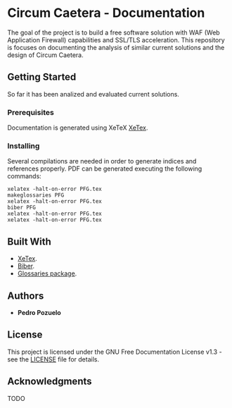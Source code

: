 # Circum Caetera - Documentation
The goal of the project is to build a free software solution with WAF (Web Application Firewall) capabilities and SSL/TLS acceleration.
This repository is focuses on documenting the analysis of similar current solutions and the design of Circum Caetera.


## Getting Started
So far it has been analized and evaluated current solutions.

### Prerequisites
Documentation is generated using XeTeX [XeTex](http://xetex.sourceforge.net/ "XeTeX Home page").

### Installing

Several compilations are needed in order to generate indices and references properly.
PDF can be generated executing the following commands:

```
xelatex -halt-on-error PFG.tex
makeglossaries PFG
xelatex -halt-on-error PFG.tex
biber PFG
xelatex -halt-on-error PFG.tex
xelatex -halt-on-error PFG.tex
```

## Built With
* [XeTex](http://xetex.sourceforge.net/ "XeTeX Home page").
* [Biber](http://biblatex-biber.sourceforge.net/ "Biber home page").
* [Glossaries package](https://en.wikibooks.org/wiki/LaTeX/Glossary "LaTeX/Glossary").

## Authors
* **Pedro Pozuelo**

## License
This project is licensed under the GNU Free Documentation License v1.3 - see the [LICENSE](LICENSE) file for details.

## Acknowledgments
TODO
